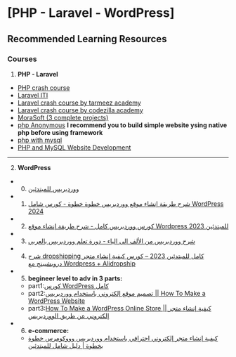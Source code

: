 # [PHP - Laravel - WordPress]

## Recommended Learning Resources

### Courses

1. **PHP - Laravel**

- [PHP crash course](https://www.youtube.com/watch?v=zZ6vybT1HQs)
- [Laravel ITI](https://drive.google.com/drive/folders/1Oe6fEbhPYEeSz7RsmS126OW9EHUO3cze?direction=a)
- [Laravel crash course by tarmeez academy](https://www.youtube.com/watch?v=v6Vtn84gvzU&t=12493s)
- [Laravel crash course by codezilla academy](https://www.youtube.com/watch?v=Q4z6U23cTVc)
- [MoraSoft (3 complete projects)](https://www.youtube.com/@MoraSoft/playlists)
- [php Anonymous](https://www.youtube.com/@PhpAnonymous/playlists)
**I recommend you to build simple website ysing native php before using framework**
- [php with mysql](https://www.youtube.com/@firefoxegyweb/playlists)
- [PHP and MySQL Website Development](https://www.youtube.com/playlist?list=PLSXDqiI4sC5OfANYZErFWnggPxNoVcEvh)

---

2. **WordPress**

- 0. [ووردبريس للمبتدئين](https://www.youtube.com/playlist?list=PLX1bW_GeBRhDNrB_vdArGugI_BbBRirI1)
- 1. [شرح طريقة إنشاء موقع ووردبريس خطوة خطوة - كورس شامل WordPress 2024](https://www.youtube.com/watch?v=zhx7FUnN7qE&list=PL6mmHbwsdsHGDy_imCH3fYkxD2W5HMQnM&index=2&ab_channel=%D9%85%D9%86%D9%88%D8%B1%D8%A7%D9%84%D9%85%D9%8A%D8%AF%D9%8A%D8%A7)
- 2. [كورس ووردبريس كامل - شرح طريقة إنشاء موقع Wordpress للمبتدئين 2023](https://www.youtube.com/watch?v=ATGOjzqxhlQ&list=LL&index=6&ab_channel=%D8%AA%D8%B9%D9%84%D9%85%D9%88%D9%88%D8%B1%D8%AF%D8%A8%D8%B1%D9%8A%D8%B3)
- 3. [شرح ووردبريس من الألف إلى الياء - دورة تعلم ووردبريس بالعربي](https://www.youtube.com/watch?v=MEvBBC2qGu8&ab_channel=%D8%A7%D9%86%D8%B7%D9%84%D9%82%D8%A3%D9%88%D9%86%D9%84%D8%A7%D9%8A%D9%86)
- 4. [شرح dropshipping كامل للمبتدئين 2023 – كورس كيفية إنشاء متجر دروبشيبنج مع Wordpress + Alidropship](https://www.youtube.com/watch?v=pDk8uk6MrDI&ab_channel=%D8%AA%D8%B9%D9%84%D9%85%D9%88%D9%88%D8%B1%D8%AF%D8%A8%D8%B1%D9%8A%D8%B3)

- 5. **begineer level to adv in 3 parts:**
    - part1:[كورس WordPress كامل](https://www.youtube.com/playlist?list=PLt1JGE7mvd_-QQ9gGtGHa3jTZ9M2Cr3yY)
    - part2:[تصميم موقع إلكتروني باستخدام ووردبريس || How To Make a WordPress Website](https://www.youtube.com/playlist?list=PLt1JGE7mvd__gk5t6GdYNp5VvghyUTKu3)
    - part3:[How To Make a WordPress Online Store || كيفية إنشاء متجر إلكتروني عن طريق الووردبريس](https://www.youtube.com/playlist?list=PLt1JGE7mvd_9ylMIpElajIGMF-8HrmjAp)

- 6. **e-commerce:**
    - [كيفية إنشاء متجر إلكتروني احترافي باستخدام ووردبريس وووكومرس خطوة بخطوة | دليل شامل للمبتدئين](https://www.youtube.com/watch?v=OSHrVp17syE)
